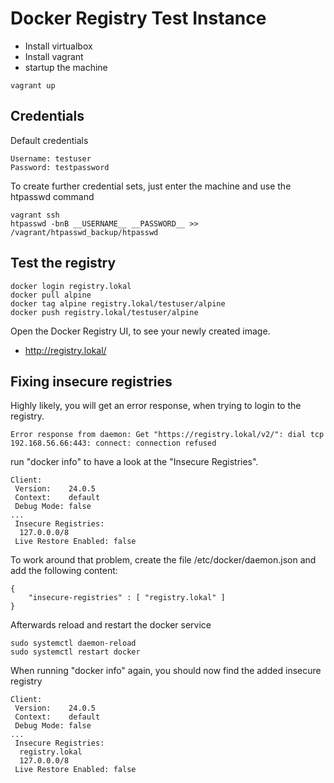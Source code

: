 # Docker Registry Test Instance

* Install virtualbox
* Install vagrant
* startup the machine

```
vagrant up
```

## Credentials

Default credentials

```
Username: testuser
Password: testpassword
```

To create further credential sets, just enter the machine and use the htpasswd command

```
vagrant ssh
htpasswd -bnB __USERNAME__ __PASSWORD__ >> /vagrant/htpasswd_backup/htpasswd
```

## Test the registry

```
docker login registry.lokal
docker pull alpine
docker tag alpine registry.lokal/testuser/alpine
docker push registry.lokal/testuser/alpine
```

Open the Docker Registry UI, to see your newly created image.

* http://registry.lokal/

## Fixing insecure registries

Highly likely, you will get an error response, when trying to login to the registry.

```
Error response from daemon: Get "https://registry.lokal/v2/": dial tcp 192.168.56.66:443: connect: connection refused
```

run "docker info" to have a look at the "Insecure Registries".

```
Client:
 Version:    24.0.5
 Context:    default
 Debug Mode: false
...
 Insecure Registries:
  127.0.0.0/8
 Live Restore Enabled: false
```

To work around that problem, create the file /etc/docker/daemon.json and add the following content:

```
{
    "insecure-registries" : [ "registry.lokal" ]
}
```

Afterwards reload and restart the docker service

```
sudo systemctl daemon-reload
sudo systemctl restart docker
```

When running "docker info" again, you should now find the added insecure registry

```
Client:
 Version:    24.0.5
 Context:    default
 Debug Mode: false
...
 Insecure Registries:
  registry.lokal
  127.0.0.0/8
 Live Restore Enabled: false
```
